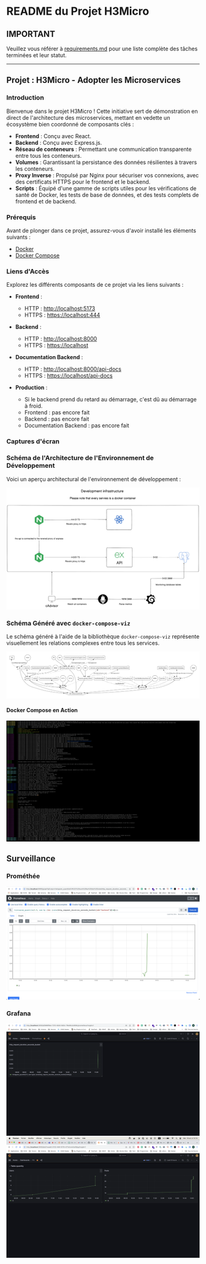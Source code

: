 # README du Projet H3Micro

## IMPORTANT

Veuillez vous référer à [requirements.md](./requirements.md) pour une liste complète des tâches terminées et leur statut.

---

## Projet : H3Micro - Adopter les Microservices

### Introduction

Bienvenue dans le projet H3Micro ! Cette initiative sert de démonstration en direct de l'architecture des microservices, mettant en vedette un écosystème bien coordonné de composants clés :

- **Frontend** : Conçu avec React.
- **Backend** : Conçu avec Express.js.
- **Réseau de conteneurs** : Permettant une communication transparente entre tous les conteneurs.
- **Volumes** : Garantissant la persistance des données résilientes à travers les conteneurs.
- **Proxy Inverse** : Propulsé par Nginx pour sécuriser vos connexions, avec des certificats HTTPS pour le frontend et le backend.
- **Scripts** : Équipé d'une gamme de scripts utiles pour les vérifications de santé de Docker, les tests de base de données, et des tests complets de frontend et de backend.

### Prérequis

Avant de plonger dans ce projet, assurez-vous d'avoir installé les éléments suivants :

- [Docker](https://www.docker.com/get-started)
- [Docker Compose](https://docs.docker.com/compose/install)

### Liens d'Accès

Explorez les différents composants de ce projet via les liens suivants :

- **Frontend** :

    - HTTP : [http://localhost:5173](http://localhost:5173)
    - HTTPS : [https://localhost:444](https://localhost:444)

- **Backend** :

    - HTTP : [http://localhost:8000](http://localhost:8000)
    - HTTPS : [https://localhost](https://localhost)

- **Documentation Backend** :

    - HTTP : [http://localhost:8000/api-docs](http://localhost:8000/api-docs)
    - HTTPS : [https://localhost/api-docs](https://localhost/api-docs)

- **Production** :

    - Si le backend prend du retard au démarrage, c'est dû au démarrage à froid.
    - Frontend : pas encore fait
    - Backend : pas encore fait
    - Documentation Backend : pas encore fait

### Captures d'écran

### Schéma de l'Architecture de l'Environnement de Développement

Voici un aperçu architectural de l'environnement de développement :

![Architecture de l'Environnement de Développement](./images/diagram-export-18_10_2023%2011_30_56.png)

### Schéma Généré avec `docker-compose-viz`

Le schéma généré à l'aide de la bibliothèque `docker-compose-viz` représente visuellement les relations complexes entre tous les services.

![Visualisation de Docker Compose](./images/docker-compose.png)

#### Docker Compose en Action

![Exécution de Docker Compose](./images/docker_compose_running.png)

## Surveillance

### Prométhée

![Prométhée](./images/Prometheus.png)

### Grafana

![Backend de Grafana](./images/Grafana%20backend.png)
![Postgres de Grafana](./images/Grafana%20PG.png)
